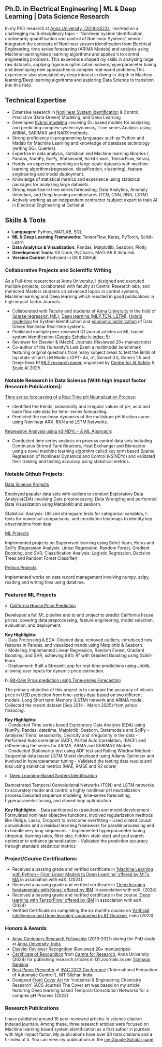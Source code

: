 
## Ph.D. in Electrical Engineering | ML & Deep Learning | Data Science  Research

In my PhD research at [Anna University, (2018-2023)](https://www.annauniv.edu/), I worked on a challenging multi-disciplinary topic – ‘Nonlinear system Identification, nonlinearity quantification and control of Nonlinear Systems’, where I integrated the concepts of Nonlinear system identification from Electrical Engineering, time series  forecasting (ARIMA  Models) and analysis using Machine learning/deep learning algorithms and applied it to control engineering problems. This experience shaped my skills in analysing large raw datasets, applying rigorous optimization solvers,hyperparameter tuning and developing new approaches to complex real-world problems.This experience also stimulated my deep interest in diving in-depth in Machine learning/Deep learning algorithms and exploring Data Science to transition into this field.

## Technical Expertise

- Extensive research in [Nonlinear System Identification](https://link.springer.com/article/10.1007/s11071-023-09258-0) & Control, Predictive (Data-Driven) Modeling, and Deep Learning
- Developed [hybrid modeling](https://www.sciencedirect.com/science/article/pii/S0019057824005366?via%3Dihub) involving DL-based models for analyzing and predicting complex system dynamics, Time series Analysis using ARIMA, SARIMAX and NARX methods.
- Strong proficiency in programming languages such as Python and Matlab for Machine Learning and knowledge of database technology (writing SQL Queries).
- Expertise in data analysis, statistical and Machine learning libraries ( Pandas, NumPy, SciPy, Statsmodel, Scikit-Learn, TensorFlow, Keras).
- Hands-on experience working on large-scale datasets with machine learning algorithms(regression, classification, clustering), feature engineering and model deployment.
- Knowledge of statistical metrics and experience using statistical packages for analyzing large datasets.
- Strong expertise in time series forecasting, Data Analytics, Anomaly detection, and Deep learning architectures (TCN, CNN, RNN, LSTM)
- Actively working as an independent contractor /subject expert to train AI in Electrical Engineering at Outlier.ai

## Skills & Tools

- **Languages:** Python, MATLAB, SQL
- **ML & Deep Learning Frameworks:** TensorFlow, Keras, PyTorch, Scikit-Learn
- **Data Analytics & Visualization:** Pandas, Matplotlib, Seaborn, Plotly
- **Development Tools:** VS Code, PyCharm, MATLAB & Simulink
- **Version Control:** Proficient in Git & GitHub

  
### Collaborative Projects and Scientific Writing

As a Full-time researcher at Anna University, I designed and executed multiple projects, collaborated with faculty at Central Research labs, and mentored Masters students on advanced topics in control systems, Machine learning and Deep learning which resulted in good publications in high impact factor Journals.

- Collaborated with Faculty and students of [Anna University](https://www.annauniv.edu/) in the field of [Sparse regression (ML)](https://www.sciencedirect.com/science/article/pii/S240589632200146X), [Deep learning (MLP,TCN, LSTM)](https://pubs.acs.org/doi/abs/10.1021/acs.iecr.3c01212), [Hybrid modelling](https://www.sciencedirect.com/science/article/pii/S0019057824005366) for System Identification and [economic optimization](https://www.sciencedirect.com/science/article/abs/pii/S0009250923000866?via%3Dihub) of Data Driven Nonlinear Real-time systems.
- Published multiple peer-reviewed Q1 journal articles on ML-based system identification [(Google Scholar h-index: 5)](https://scholar.google.co.in/citations?user=4O4FHQMAAAAJ&hl=en)
- Reviewer for Elsevier & IMechE Journals (Reviewed 20+ manuscripts)
- Co-author of the Humanity’s Last Exam a multimodal benchmark featuring original questions from many subject areas to test the limits of top state-of-art LLM Models (GPT- 
  4o, o1, Sonnet 3.5, Gemini 1.5 and Deep-Seek R1)[HLE research paper](https://arxiv.org/abs/2501.14249), organized by [Centre for AI Safety](https://agi.safe.ai/) & [Scale AI](https://scale.com/research/humanitys-last-exam)  2025.


### Notable Research in Data Science (With high impact factor Research Publications):

[Time series forecasting of a Real Time  pH Neutralization Process](https://pubs.acs.org/doi/abs/10.1021/acs.iecr.3c01212): 
- Identified the trends, seasonality and irregular values of pH, acid and base flow rate data for time- series forecasting.
- Predicted the nonlinear dynamics of the multislope pH titration curve using Nonlinear ARX, RNN and LSTM  Networks.

[Regression Analysis using kSINDYc - A ML Approach](https://link.springer.com/article/10.1007/s11071-023-09258-0):
- Conducted time series analysis on process control data sets including Continuous Strirred Tank Reactors, Heat Exchanger and Bioreactor using a novel machine learning algorithm called key term based Sparse Regression of Nonlinear Dynamics and Control (kSINDYc) and validated their training and testing accuracy using statistical metrics. 

### Notable Github Projects:

[Data Science Projects](https://github.com/joan-xavier/Data_Analysis_Python_2024)
 
Employed popular data sets with outliers to conduct Exploratory Data Analysis(EDA) involving Data preprocessing, Data Wrangling and performed Data Visualization using Matplotlib and seaborn.

Statistical Analysis: Utilized chi-square tests for categorical variables, t-tests for numerical comparisons, and correlation heatmaps to identify key observations from data

[ML Projects](https://github.com/joan-xavier/ML_projects_2024)
  
Implemented projects on Supervised learning using Scikit-learn, Keras and SciPy (Regression Analysis: Linear Regression, Random Forest, Gradient Boosting, and SVR; Classification  Analysis: Logistic Regression, Decision Trees and Random Forest Classifier)
   
[Python Projects](https://github.com/joan-xavier/Python_Projects_2024)
  
Implemented works on data record management involving numpy, scipy, reading and writing files using datatime. 

### Featured ML Projects

a. [California House Price Prediction](https://github.com/joan-xavier/ML_projects_2024/tree/main/P1_California_HousePrice_Regression_Analysis)

Developed a full ML pipeline end to end project to predict California house prices, covering data preprocessing, feature 
engineering, model selection, evaluation, and deployment.
    
  **Key Highlights:**  
    - Data Processing & EDA: Cleaned data, removed outliers, introduced new features in Pandas, and visualized trends using Matplotlib & Seaborn.  
    - Modeling: Implemented Linear Regression, Random Forest, Gradient Boosting, and SVR, achieving 98% R² with Gradient Boosting using Scikit-learn.  
    - Deployment: Built a Streamlit app for real-time predictions using Joblib, allowing user inputs for dynamic price estimation.
    
b. [Bit-Coin Price prediction using Time-series Forecasting]()

The primary objective of this project is to compare the accuracy of bitcoin price in USD prediction from time-series data based on two different models, Long Short term Memory (LSTM) network and ARIMA model. Collected the recent dataset (Sep 2014 - March 2025) from yahoo financing.  

**Key Highlights:**  
    -	Conducted Time series based Exploratory Data Analysis (EDA) using NumPy, Pandas, datetime, Matplotlib, Seaborn, Statsmodels and SciPy
    -	Analysed Trend, seasonality, Cyclicity and Irregularity in the data
    -	Performed Auto correlation (ACF), Partial Auto Correlation, (PACF) and differencing the series for ARIMA, ARMA and SARIMAX Models  
    -	Conducted Stationarity test using ADF test and Rolling Window Method
    -	Sequential data based LSTM Model developed using Adams Optimizer and involved in hyperparameter tuning
    -	Validated the testing data results and loss using statistical metrics (MAE, RMSE and R2 score)


c. [Deep Learning–Based System Identification](https://pubs.acs.org/doi/10.1021/acs.iecr.3c01212)  

Demostrated Temporal Convolutional Networks (TCN) and LSTM networks to accurately model and control a highly nonlinear pH neutralization process.Executed sequence modeling, time‐series forecasting, hyperparameter tuning, and closed‐loop optimization.

   **Key Highlights:** 
    - Data partitioned to (train/test) and model development
    - Formulated nonlinear objective functions, involved regularization methods like (Ridge, Lasso, Droppot) to overcome overfitting
    - Used dilated causal convolutions and a residual learning framework for parallel processing and to handle very long sequences. 
    - Implemented hyperparameter tuning (dropout, learning rates, filter size, hidden-state size) and grid search optimizer to enhance generalization
    - Validated the prediction accuracy through standard statistical metrics
    
### Project/Course Certifications:

- Received a passing grade and verified certificate in [‘Machine Learning with Python – From Linear Models to Deep Learning’ offered by MITx, MA](https://courses.edx.org/certificates/996fa1a66b8243fd8cc2dddc1da867b2) in association with edX. (2024) 
- Received a passing grade and verified certificate in [‘Deep learning fundamentals with Keras’ offered by IBM](https://courses.edx.org/certificates/9937b0ec7eca42428ac0e45925984ac8) in association with edX. (2024) 
- Received a passing grade and verified certificate in the course [‘Deep learning with TensorFlow’ offered by IBM](https://courses.edx.org/certificates/a950c6cff0e54b5a9fd2c44e8928263f) in association with edX. (2024) 
- Verified Certificate on completing the six months course on [‘Artificial Intelligence and Deep learning’ conducted by IIT Roorkee](https://iitr.ac.in/cec/CEC-1003-2021-22/165.jpg), India (2023) 


### Honors & Awards

- [Anna Centenary Research Fellowship](https://cfr.annauniv.edu/research/announcements/Acrf-2019.pdf) (2019-2021) during the PhD study at [Anna University, India](https://www.annauniv.edu/)
- [Elsevier Reviewer Recognition](https://elsevier-reviewer-recognition-joan.tiiny.site) (Reviewed 20+ manuscripts)
- [Certificate of Recognition](https://drive.google.com/drive/folders/0Bw7TrMeBmo3Va0JKb3ByV194SE0?dmr=1) from [Centre for Research](https://cfr.annauniv.edu/research/academics/index.php), Anna University (2024) for publishing research articles in Q1 Journals as per [Scimago Ranking](https://www.scimagojr.com/journalrank.php?category=1710&wos=true).
- [Best Paper Presenter](https://publuu.com/flip-book/796176/1758624) at [IFAC 2022 Conference](http://acods2022.nits.ac.in/) ('International Fedaration of Automatic Control'), NIT Silchar, India 
- Designed [Front Cover Art](https://pubs.acs.org/toc/iecred/62/33) for 'Industrial & Engineering Chemistry Research' (ACS Journal)  The Cover art was based on my  article featuring Deep learning based Temporal Convolution Networks for a complex pH Process (2023)
    
   
### Research Publications

I have published around 10 peer-reviewed articles in science citation indexed journals. Among these, three research articles were focused on Machine learning based system identification as a first author in journals with high impact factor. My publications have over 60 total citations and a h-index of 5. 
You can view my publications in the [my Google Scholar page](https://scholar.google.co.in/citations?user=4O4FHQMAAAAJ&hl=en)
